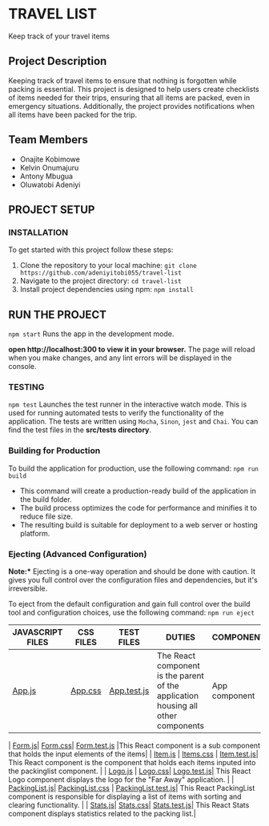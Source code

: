 # TRAVEL LIST

Keep track of your travel items

## Project Description

Keeping track of travel items to ensure that nothing is forgotten while packing is essential. This project is designed to help users create checklists of items needed for their trips, ensuring that all items are packed, even in emergency situations. Additionally, the project provides notifications when all items have been packed for the trip.

## Team Members

- Onajite Kobimowe
- Kelvin Onumajuru
- Antony Mbugua
- Oluwatobi Adeniyi

## PROJECT SETUP

### INSTALLATION

To get started with this project follow these steps:

1. Clone the repository to your local machine:
   `git clone https://github.com/adeniyitobi055/travel-list`
2. Navigate to the project directory:
   `cd travel-list`
3. Install project dependencies using npm:
   `npm install`

## RUN THE PROJECT

`npm start`
Runs the app in the development mode.

**open http://localhost:300 to view it in your browser.**
The page will reload when you make changes, and any lint errors will be displayed in the console.

### TESTING

`npm test`
Launches the test runner in the interactive watch mode. This is used for running automated tests to verify the functionality of the application. The tests are written using `Mocha`, `Sinon`, `jest` and `Chai`. You can find the test files in the **src/tests directory**.

### Building for Production

To build the application for production, use the following command:
`npm run build`

- This command will create a production-ready build of the application in the build folder.
- The build process optimizes the code for performance and minifies it to reduce file size.
- The resulting build is suitable for deployment to a web server or hosting platform.

### Ejecting (Advanced Configuration)

**Note:\*** Ejecting is a one-way operation and should be done with caution. It gives you full control over the configuration files and dependencies, but it's irreversible.

To eject from the default configuration and gain full control over the build tool and configuration choices, use the following command:
`npm run eject`

| JAVASCRIPT FILES                      | CSS FILES                               | TEST FILES                             | DUTIES                                                                            | COMPONENTS    |
| ------------------------------------- | --------------------------------------- | -------------------------------------- | --------------------------------------------------------------------------------- | ------------- |
| [App.js](./src/components/App/App.js) | [App.css](./src/components/App/App.css) | [App.test.js](./src/tests/App.test.js) | The React component is the parent of the application housing all other components | App component |

| [Form.js](./src/components/Form/Form.js)| [Form.css](./src/components/Form/Form.css)| [Form.test.js](./src/tests/Form.test.js) |This React component is a sub component that holds the input elements of the items|
| [Item.js](./src/components/Item/Item.js) | [Items.css](./src/components/Item/Item.css) | [Item.test.js](./src/tests/Item.test.js)| This React component is the component that holds each items inputed into the packinglist component. |
| [Logo.js](./src/components/Logo/Logo.js) | [Logo.css](./src/components/Logo/Logo.css)| [Logo.test.js](./src/tests/Logo.test.js)| This React Logo component displays the logo for the "Far Away" application. |
| [PackingList.js](./src/components/PackingList/PackingList.js)| [PackingList.css](./src/components/PackingList/PackingList.css) | [PackingList.test.js](./src/tests/PackingList.test.js)| This React PackingList component is responsible for displaying a list of items with sorting and clearing functionality. |
| [Stats.js](./src/components/Stats/Stats.js)| [Stats.css](./src/components/Stats/Stats.css)| [Stats.test.js](./src/tests/Stats.test.js)| This React Stats component displays statistics related to the packing list.|
